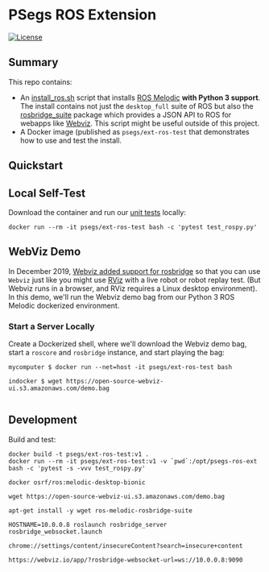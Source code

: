# PSegs ROS Extension

[![License](http://img.shields.io/:license-apache-orange.svg)](http://www.apache.org/licenses/LICENSE-2.0)

## Summary

This repo contains:
 * An [install_ros.sh](install_ros.sh) script that installs
     [ROS Melodic](http://wiki.ros.org/melodic) **with Python 3
     support**.  The install contains not just the `desktop_full`
     suite of ROS but also the
     [rosbridge_suite](http://wiki.ros.org/rosbridge_suite)
     package which provides a JSON API to ROS for webapps
     like [Webviz](https://webviz.io/).  This script might 
     be useful outside of this project.
 * A Docker image (published as `psegs/ext-ros-test` that demonstrates
     how to use and test the install.


## Quickstart

## Local Self-Test

Download the container and run our [unit tests](test_rospy.py) locally:
```
docker run --rm -it psegs/ext-ros-test bash -c 'pytest test_rospy.py'
```

## WebViz Demo

In December 2019, [Webviz added support for rosbridge](https://discourse.ros.org/t/webviz-now-supports-live-robots/12115)
so that you can use `Webviz` just like you might use
[RViz](http://wiki.ros.org/rviz) with a live robot or robot replay test. (But
Webviz runs in a browser, and RViz requires a Linux desktop environment).  In
this demo, we'll run the Webviz demo bag from our Python 3 ROS Melodic
dockerized environment.

### Start a Server Locally
Create a Dockerized shell, where we'll download the Webviz demo bag,
start a `roscore` and `rosbridge` instance, and start playing the bag:

```shell
mycomputer $ docker run --net=host -it psegs/ext-ros-test bash
```

```shell
indocker $ wget https://open-source-webviz-ui.s3.amazonaws.com/demo.bag
 
```


## Development

Build and test:
```
docker build -t psegs/ext-ros-test:v1 .
docker run --rm -it psegs/ext-ros-test:v1 -v `pwd`:/opt/psegs-ros-ext bash -c 'pytest -s -vvv test_rospy.py'
```



```
docker osrf/ros:melodic-desktop-bionic

wget https://open-source-webviz-ui.s3.amazonaws.com/demo.bag

apt-get install -y wget ros-melodic-rosbridge-suite

HOSTNAME=10.0.0.8 roslaunch rosbridge_server rosbridge_websocket.launch

chrome://settings/content/insecureContent?search=insecure+content

https://webviz.io/app/?rosbridge-websocket-url=ws://10.0.0.8:9090

```